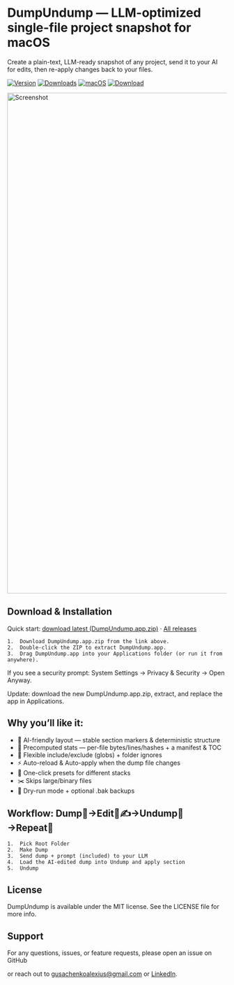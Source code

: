 # DumpUndump — LLM-optimized single-file project snapshot for macOS
 
Create a plain-text, LLM-ready snapshot of any project, send it to your AI for edits, then re-apply changes back to your files.

[![Version](https://img.shields.io/github/v/release/jmstajim/DumpUndump?sort=semver&display_name=tag&label=version&color=217DD1&style=flat-square)](https://github.com/jmstajim/DumpUndump/releases/latest)
[![Downloads](https://img.shields.io/github/downloads/jmstajim/DumpUndump/total?label=downloads&color=217DD1&style=flat-square)](https://github.com/jmstajim/DumpUndump/releases/latest/download/DumpUndump.app.zip)
[![macOS](https://img.shields.io/badge/platform-macOS-217DD1?logo=apple&style=flat-square)](https://github.com/jmstajim/DumpUndump/releases/latest/download/DumpUndump.app.zip)
[![Download](https://img.shields.io/badge/Download-DumpUndump.app.zip-217DD1?style=flat-square)](https://github.com/jmstajim/DumpUndump/releases/latest/download/DumpUndump.app.zip)

<img width="1280" height="1146" alt="Screenshot" src="https://github.com/user-attachments/assets/f48a4bc9-3efb-466d-8931-0825491e0826"/>

## Download & Installation

Quick start: [download latest (DumpUndump.app.zip)](https://github.com/jmstajim/DumpUndump/releases/latest/download/DumpUndump.app.zip) · [All releases](https://github.com/jmstajim/DumpUndump/releases)

	1.	Download DumpUndump.app.zip from the link above.
	2.	Double-click the ZIP to extract DumpUndump.app.
	3.	Drag DumpUndump.app into your Applications folder (or run it from anywhere).

If you see a security prompt: System Settings → Privacy & Security → Open Anyway.

Update: download the new DumpUndump.app.zip, extract, and replace the app in Applications.

## Why you’ll like it:

- 🤖 AI-friendly layout — stable section markers & deterministic structure
- 📏 Precomputed stats — per-file bytes/lines/hashes + a manifest & TOC
- 🎯 Flexible include/exclude (globs) + folder ignores
- ⚡ Auto-reload & Auto-apply when the dump file changes
- 🧩 One-click presets for different stacks
- ✂️ Skips large/binary files
- 🧪 Dry-run mode + optional .bak backups

## Workflow: Dump🧾→Edit🤖✍️→Undump📁→Repeat🔁
	1.	Pick Root Folder
	2.	Make Dump
	3.	Send dump + prompt (included) to your LLM
	4.	Load the AI-edited dump into Undump and apply section
	5.	Undump

## License

DumpUndump is available under the MIT license. See the LICENSE file for more info.

## Support

For any questions, issues, or feature requests, please open an issue on GitHub

or reach out to [gusachenkoalexius@gmail.com](mailto:gusachenkoalexius@gmail.com) or [LinkedIn](https://www.linkedin.com/in/jmstajim/).
